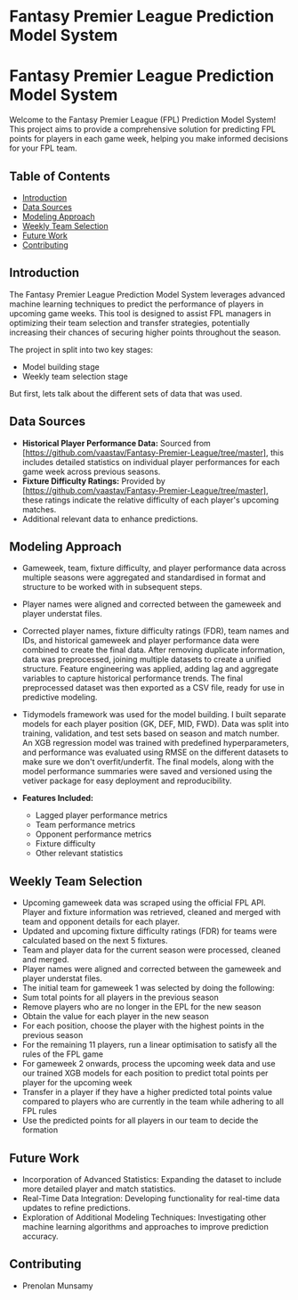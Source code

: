 Fantasy Premier League Prediction Model System
================

# Fantasy Premier League Prediction Model System

Welcome to the Fantasy Premier League (FPL) Prediction Model System! This project aims to provide a comprehensive solution for predicting FPL points for players in each game week, helping you make informed decisions for your FPL team.

## Table of Contents

-   [Introduction](#introduction)
-   [Data Sources](#data-sources)
-   [Modeling Approach](#modeling-approach)
-   [Weekly Team Selection](#weekly-team-selection)
-   [Future Work](#future-work)
-   [Contributing](#contributing)

## Introduction

The Fantasy Premier League Prediction Model System leverages advanced machine learning techniques to predict the performance of players in upcoming game weeks. This tool is designed to assist FPL managers in optimizing their team selection and transfer strategies, potentially increasing their chances of securing higher points throughout the season.

The project in split into two key stages:
- Model building stage
- Weekly team selection stage

But first, lets talk about the different sets of data that was used.

## Data Sources
- **Historical Player Performance Data:** Sourced from [https://github.com/vaastav/Fantasy-Premier-League/tree/master], this includes detailed statistics on individual player performances for each game week across previous seasons.
- **Fixture Difficulty Ratings:** Provided by [https://github.com/vaastav/Fantasy-Premier-League/tree/master], these ratings indicate the relative difficulty of each player's upcoming matches.
- Additional relevant data to enhance predictions.

## Modeling Approach
- Gameweek, team, fixture difficulty, and player performance data across multiple seasons were aggregated and standardised in format and structure to be worked with in subsequent steps.

- Player names were aligned and corrected between the gameweek and player understat files.

- Corrected player names, fixture difficulty ratings (FDR), team names and IDs, and historical gameweek and player performance data were combined to create the final data. After removing duplicate information, data was preprocessed, joining multiple datasets to create a unified structure. Feature engineering was applied, adding lag and aggregate variables to capture historical performance trends. The final preprocessed dataset was then exported as a CSV file, ready for use in predictive modeling.

- Tidymodels framework was used for the model building. I built separate models for each player position (GK, DEF, MID, FWD). Data was split into training, validation, and test sets based on season and match number. An XGB regression model was trained with predefined hyperparameters, and performance was evaluated using RMSE on the different datasets to make sure we don't overfit/underfit. The final models, along with the model performance summaries were saved and versioned using the vetiver package for easy deployment and reproducibility.

- **Features Included:** 
  - Lagged player performance metrics
  - Team performance metrics
  - Opponent performance metrics
  - Fixture difficulty
  - Other relevant statistics

## Weekly Team Selection
- Upcoming gameweek data was scraped using the official FPL API. Player and fixture information was retrieved, cleaned and merged with team and opponent details for each player.
- Updated and upcoming fixture difficulty ratings (FDR) for teams were calculated based on the next 5 fixtures.
- Team and player data for the current season were processed, cleaned and merged.
- Player names were aligned and corrected between the gameweek and player understat files.
- The initial team for gameweek 1 was selected by doing the following:
 - Sum total points for all players in the previous season
 - Remove players who are no longer in the EPL for the new season
 - Obtain the value for each player in the new season
 - For each position, choose the player with the highest points in the previous season
 - For the remaining 11 players, run a linear optimisation to satisfy all the rules of the FPL game
- For gameweek 2 onwards, process the upcoming week data and use our trained XGB models for each position to predict total points per player for the upcoming week
- Transfer in a player if they have a higher predicted total points value compared to players who are currently in the team while adhering to all FPL rules
- Use the predicted points for all players in our team to decide the formation

## Future Work
- Incorporation of Advanced Statistics: Expanding the dataset to include more detailed player and match statistics.
- Real-Time Data Integration: Developing functionality for real-time data updates to refine predictions.
- Exploration of Additional Modeling Techniques: Investigating other machine learning algorithms and approaches to improve prediction accuracy.

## Contributing
- Prenolan Munsamy